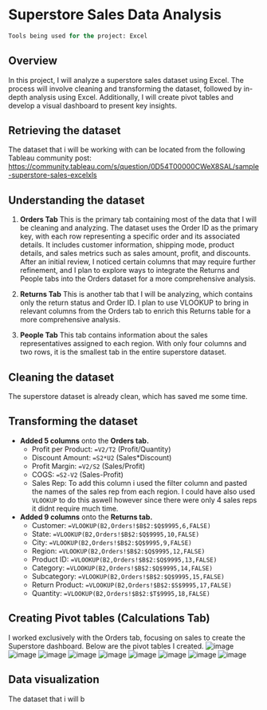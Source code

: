 # Superstore Sales Data Analysis

```sql
Tools being used for the project: Excel
```
## Overview
In this project, I will analyze a superstore sales dataset using Excel. The process will involve cleaning and transforming the dataset, followed by in-depth analysis using Excel. Additionally, I will create pivot tables and develop a visual dashboard to present key insights.

## Retrieving the dataset
The dataset that i will be working with can be located from the following Tableau community post: https://community.tableau.com/s/question/0D54T00000CWeX8SAL/sample-superstore-sales-excelxls 

## Understanding the dataset
1. **Orders Tab**
This is the primary tab containing most of the data that I will be cleaning and analyzing. The dataset uses the Order ID as the primary key, with each row representing a specific order and its associated details. It includes customer information, shipping mode, product details, and sales metrics such as sales amount, profit, and discounts. After an initial review, I noticed certain columns that may require further refinement, and I plan to explore ways to integrate the Returns and People tabs into the Orders dataset for a more comprehensive analysis.

2. **Returns Tab**
This is another tab that I will be analyzing, which contains only the return status and Order ID. I plan to use VLOOKUP to bring in relevant columns from the Orders tab to enrich this Returns table for a more comprehensive analysis.

3. **People Tab**
This tab contains information about the sales representatives assigned to each region. With only four columns and two rows, it is the smallest tab in the entire superstore dataset.

## Cleaning the dataset
The superstore dataset is already clean, which has saved me some time.

## Transforming the dataset
- **Added 5 columns** onto the **Orders tab.**
  - Profit per Product: ```=V2/T2``` (Profit/Quantity)
  - Discount Amount: ```=S2*U2``` (Sales*Discount)
  - Profit Margin: ```=V2/S2``` (Sales/Profit) 
  - COGS: ```=S2-V2``` (Sales-Profit)
  - Sales Rep: To add this column i used the filter column and pasted the names of the sales rep from each region. I could have also used ```VLOOKUP``` to do this aswell however since there were only 4 sales reps it didnt require much time.
- **Added 9 columns** onto the **Returns tab.**
  - Customer: ```=VLOOKUP(B2,Orders!$B$2:$Q$9995,6,FALSE)```
  - State: ```=VLOOKUP(B2,Orders!$B$2:$Q$9995,10,FALSE)```
  - City: ```=VLOOKUP(B2,Orders!$B$2:$Q$9995,9,FALSE)``` 
  - Region: ```=VLOOKUP(B2,Orders!$B$2:$Q$9995,12,FALSE)```
  - Product ID: ```=VLOOKUP(B2,Orders!$B$2:$Q$9995,13,FALSE)```
  - Category: ```=VLOOKUP(B2,Orders!$B$2:$Q$9995,14,FALSE)```
  - Subcategory: ```=VLOOKUP(B2,Orders!$B$2:$Q$9995,15,FALSE)```
  - Return Product: ```=VLOOKUP(B2,Orders!$B$2:$S$9995,17,FALSE)```
  - Quantity: ```=VLOOKUP(B2,Orders!$B$2:$T$9995,18,FALSE)```
    

## Creating Pivot tables (Calculations Tab) 
I worked exclusively with the Orders tab, focusing on sales to create the Superstore dashboard. Below are the pivot tables I created.
![image](https://github.com/user-attachments/assets/9ac3fc87-a4a7-44ec-8318-7490228f3bfc)
![image](https://github.com/user-attachments/assets/1ab3500b-f085-4dd2-8da7-3427f832b8be)
![image](https://github.com/user-attachments/assets/0720440c-39a4-4e7f-ac45-2bca23395f2d)
![image](https://github.com/user-attachments/assets/e8f6b25f-44f1-4cdc-a5d8-dcf47b940e55)
![image](https://github.com/user-attachments/assets/6636b8cd-7125-486e-b6e1-c1b4f0b9e78c)
![image](https://github.com/user-attachments/assets/bd72dacb-d622-48c6-a14c-cd699e632974)
![image](https://github.com/user-attachments/assets/af6c73b8-8445-409b-95b6-68b63591157a)
![image](https://github.com/user-attachments/assets/12be38bc-ce26-46f7-8b7e-aa21b311bc68)
![image](https://github.com/user-attachments/assets/d8ae0ea4-d9e3-4d7a-b80b-4836f352ab2e)


## Data visualization 
The dataset that i will b
